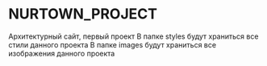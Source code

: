 # NURTOWN_PROJECT
Архитектурный сайт, первый проект
В папке styles будут храниться все стили данного проекта
В папке images будут храниться все изображения данного проекта
